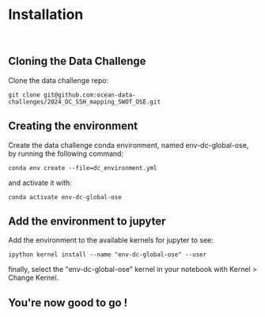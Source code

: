 # Installation

<br>  

## Cloning the Data Challenge

Clone the data challenge repo:  
```
git clone git@github.com:ocean-data-challenges/2024_DC_SSH_mapping_SWOT_OSE.git
```


## Creating the environment  

Create the data challenge conda environment, named env-dc-global-ose, by running the following command:
```
conda env create --file=dc_environment.yml 
```
and activate it with:

```
conda activate env-dc-global-ose
```

## Add the environment to jupyter

Add the environment to the available kernels for jupyter to see: 
```
ipython kernel install --name "env-dc-global-ose" --user
```
finally, select the "env-dc-global-ose" kernel in your notebook with Kernel > Change Kernel.
 


## You're now good to go ! 

